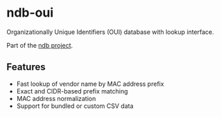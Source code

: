 # ndb-oui

Organizationally Unique Identifiers (OUI) database with lookup interface.  

Part of the [ndb project](https://github.com/shellrow/ndb).

## Features
- Fast lookup of vendor name by MAC address prefix
- Exact and CIDR-based prefix matching
- MAC address normalization
- Support for bundled or custom CSV data
